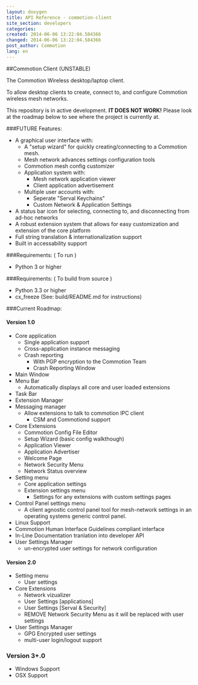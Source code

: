 ```yaml
---
layout: doxygen
title: API Reference - commotion-client
site_section: developers
categories: 
created: 2014-06-06 13:22:04.584366
changed: 2014-06-06 13:22:04.584366
post_author: Commotion
lang: en
---
```

##Commotion Client (UNSTABLE)

The Commotion Wireless desktop/laptop client.

To allow desktop clients to create, connect to, and configure Commotion wireless mesh networks.

This repository is in active development. **IT DOES NOT WORK!** Please look at the roadmap below to see where the project is currently at.  

###FUTURE Features:

  * A graphical user interface with:
	* A "setup wizard" for quickly creating/connecting to a Commotion mesh.
    * Mesh network advances settings configuration tools
	* Commotion mesh config customizer
	* Application system with:
	  * Mesh network application viewer
	  * Client application advertisement
	* Multiple user accounts with:
	  * Seperate "Serval Keychains"
	  * Custom Network & Application Settings
  * A status bar icon for selecting, connecting to, and disconnecting from ad-hoc networks
  * A robust extension system that allows for easy customization and extension of the core platform
  * Full string translation & internationalization support
  * Built in accessability support
  
###Requirements: ( To run )

  * Python 3 or higher

###Requirements: ( To build from source )

  * Python 3.3 or higher
  * cx_freeze (See: build/README.md for instructions)
		
###Current Roadmap:

#### Version 1.0

  * Core application
    * Single application support
    * Cross-application instance messaging
    * Crash reporting 
	  * With PGP encryption to the Commotion Team
      * Crash Reporting Window
  * Main Window
  * Menu Bar
    * Automatically displays all core and user loaded extensions 
  * Task Bar
  * Extension Manager
  * Messaging manager
    * Allow extensions to talk to commotion IPC client
      * CSM and Commotiond support
  * Core Extensions
    * Commotion Config File Editor 
    * Setup Wizard (basic config walkthough)
    * Application Viewer
    * Application Advertiser
    * Welcome Page
	* Network Security Menu
	* Network Status overview 
  * Setting menu
	* Core application settings
	* Extension settings menu
	  * Settings for any extensions with custom settings pages
  * Control Panel settings menu
    * A client agnostic control panel tool for mesh-network settings in an operating systems generic control panel. 
  * Linux Support
  * Commotion Human Interface Guidelines compliant interface 
  * In-Line Documentation tranlation into developer API 
  * User Settings Manager
    * un-encrypted user settings for network configuration

#### Version 2.0

  * Setting menu
	* User settings
  * Core Extensions
    * Network vizualizer 
    * User Settings [applications]
    * User Settings [Serval & Security] 
	* REMOVE Network Security Menu as it will be replaced with user settings
  * User Settings Manager
    * GPG Encrypted user settings
	* multi-user login/logout support
  
### Version 3+.0
  * Windows Support
  * OSX Support